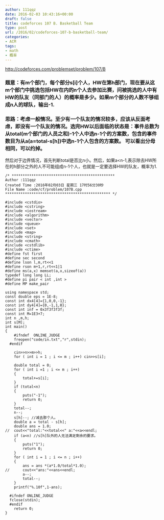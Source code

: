 ```yaml
---
author: 111qqz
date: 2016-02-03 10:43:16+00:00
draft: false
title: codeforces 107 B. Basketball Team
type: post
url: /2016/02/codeforces-107-b-basketball-team/
categories:
- ACM
tags:
- math
- 概率
---
```


http://codeforces.com/problemset/problem/107/B


### 题意：有m个部门，每个部分s[i]个人，HW在第h部门，现在要从这m个部门中挑选包括HW在内的n个人去参加比赛，问被挑选的人中有HW的队友（同部门的人）的概率是多少。如果m个部分的人数不够组成n人的球队，输出-1.




### 思路：考虑一般情况。至少有一个队友的情况较多，应该从反面考虑，即没有一个队友的情况。选完HW以后面临的状态是：事件总数为从total(m个部门的人员之和)-1个人中选n-1个的方案数，包含的事件数目为从a(a=total-s[h])中选n-1个人包含的方案数。 可以看出分母相同，可以约掉。


然后对于边界情况，首先判断total是否比n小。然后，如果a<n-1,表示除去HW所在的h部分之外的人不可能组成n-1个人，也就是一定要选择HW的队友，概率为1.







    
    /* ***********************************************
    Author :111qqz
    Created Time :2016年02月03日 星期三 17时56分30秒
    File Name :code/cf/problem/107B.cpp
    ************************************************ */
    
    #include <cstdio>
    #include <cstring>
    #include <iostream>
    #include <algorithm>
    #include <vector>
    #include <queue>
    #include <set>
    #include <map>
    #include <string>
    #include <cmath>
    #include <cstdlib>
    #include <ctime>
    #define fst first
    #define sec second
    #define lson l,m,rt<<1
    #define rson m+1,r,rt<<1|1
    #define ms(a,x) memset(a,x,sizeof(a))
    typedef long long LL;
    #define pi pair < int ,int >
    #define MP make_pair
    
    using namespace std;
    const double eps = 1E-8;
    const int dx4[4]={1,0,0,-1};
    const int dy4[4]={0,-1,1,0};
    const int inf = 0x3f3f3f3f;
    const int M=1E3+7;
    int n ,m,h;
    int s[M];
    int main()
    {
    	#ifndef  ONLINE_JUDGE 
    	freopen("code/in.txt","r",stdin);
      #endif
    
    	cin>>n>>m>>h;
    	for ( int i = 1 ; i <= m ; i++) cin>>s[i];
    
    	double total = 0;
    	for ( int i =1 ; i <= m ; i++)
    	{
    	    total+=s[i];
    	}
    	if (total<n)
    	{
    	    puts("-1");
    	    return 0;
    	}
    	total--;
    	n--;
    	s[h]--; //减去那个人。
    	double a = total - s[h];
    	double ans = 1.0;
    //	cout<<"total:"<<total<<" a:"<<a<<endl;
    	if (a<n) //s[h]队外的人无法满足剩余的要求。
    	{
    	    puts("1");
    	    return 0;
    	}
    	for ( int i = 1 ; i <= n ; i++)
    	{
    	    ans = ans *(a*1.0/total*1.0);
    //	    cout<<"ans:"<<ans<<endl;
    	    a--;
    	    total--;
    	}
    	printf("%.10f",1-ans);
    
      #ifndef ONLINE_JUDGE  
      fclose(stdin);
      #endif
        return 0;
    }
    



